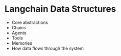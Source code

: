 
# Langchain Data Structures

- Core abstractions
- Chains
- Agents
- Tools
- Memories
- How data flows through the system
